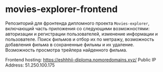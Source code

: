 # movies-explorer-frontend

Репозиторий для фронтенда дипломного проекта `Movies-explorer`, включающий часть приложения со следующими возможностями: авторизации и регистрации пользователей, изменение информации и пользователе. Поиск фильмов и отбор их по метражу, возможность добавления фильма в сохраненные фильмы и их удаление. Возможность просмотра трейлера найденного фильма.

Frontend hosting: https://eshhhii-diploma.nomoredomains.xyz/
Public IP Address: 51.250.100.175
